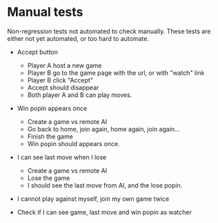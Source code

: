 # Manual tests

Non-regression tests not automated to check manually.
These tests are either not yet automated, or too hard to automate.

- Accept button
    - Player A host a new game
    - Player B go to the game page with the url, or with "watch" link
    - Player B click "Accept"
    - Accept should disappear
    - Both player A and B can play moves.

- Win popin appears once
    - Create a game vs remote AI
    - Go back to home, join again, home again, join again...
    - Finish the game
    - Win popin should appears once.

- I can see last move when I lose
    - Create a game vs remote AI
    - Lose the game
    - I should see the last move from AI, and the lose popin.

- I cannot play against myself, join my own game twice

- Check if I can see game, last move and win popin as watcher
